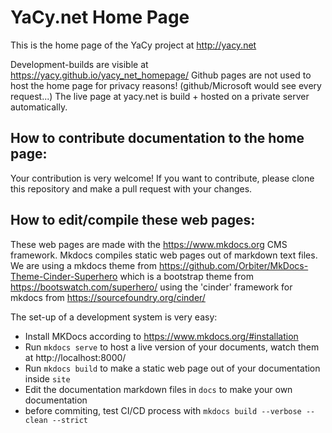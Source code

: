 # YaCy.net Home Page

This is the home page of the YaCy project at http://yacy.net

Development-builds are visible at https://yacy.github.io/yacy_net_homepage/
Github pages are not used to host the home page for privacy reasons! (github/Microsoft would see every request...)
The live page at yacy.net is build + hosted on a private server automatically.

## How to contribute documentation to the home page:

Your contribution is very welcome!
If you want to contribute, please clone this repository and make a pull request with your changes.

## How to edit/compile these web pages:

These web pages are made with the https://www.mkdocs.org CMS framework. Mkdocs compiles static web pages out of markdown text files.
We are using a mkdocs theme from https://github.com/Orbiter/MkDocs-Theme-Cinder-Superhero which is a bootstrap theme from https://bootswatch.com/superhero/ using the 'cinder' framework for mkdocs from https://sourcefoundry.org/cinder/

The set-up of a development system is very easy:

* Install MKDocs according to https://www.mkdocs.org/#installation
* Run `mkdocs serve` to host a live version of your documents, watch them at http://localhost:8000/
* Run `mkdocs build` to make a static web page out of your documentation inside `site`
* Edit the documentation markdown files in `docs` to make your own documentation
* before commiting, test CI/CD process with `mkdocs build --verbose --clean --strict`
